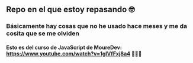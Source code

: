 ## Repo en el que estoy repasando 🤓
### Básicamente hay cosas que no he usado hace meses y me da cosita que se me olviden

#### Esto es del curso de JavaScript de MoureDev: https://www.youtube.com/watch?v=1glVfFxj8a4 👀🐱‍💻
